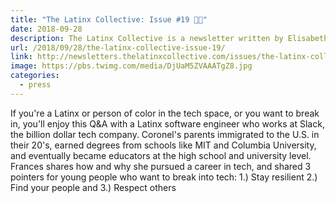 ```yaml
---
title: "The Latinx Collective: Issue #19 💃🏽️"
date: 2018-09-28
description: The Latinx Collective is a newsletter written by Elisabeth Rosario that offers a refreshing look at the every day contributions and achievements of Latinx people.
url: /2018/09/28/the-latinx-collective-issue-19/
link: http://newsletters.thelatinxcollective.com/issues/the-latinx-collective-issue-19-135985
image: https://pbs.twimg.com/media/DjUaM5ZVAAATgZ8.jpg
categories:
  - press
---
```


If you're a Latinx or person of color in the tech space, or you want to break in, you'll enjoy this Q&A with a Latinx software engineer who works at Slack, the billion dollar tech company. Coronel's parents immigrated to the U.S. in their 20's, earned degrees from schools like MIT and Columbia University, and eventually became educators at the high school and university level. Frances shares how and why she pursued a career in tech, and shared 3 pointers for young people who want to break into tech: 1.) Stay resilient 2.) Find your people and 3.) Respect others
